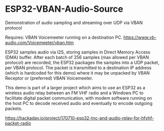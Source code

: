 # ESP32-VBAN-Audio-Source
Demonstration of audio sampling and streaming over UDP via VBAN protocol

Requires:  VBAN Voicemeeter running on a destination PC.
https://www.vb-audio.com/Voicemeeter/vban.htm

ESP32 samples audio via I2S, storing samples in Direct Memory Access (DMA) buffer.  After each batch of 256 samples (max allowed per VBAN protocol) are recorded, the ESP32 packages the samples into a UDP packet, per VBAN protocol.  The packet is transmitted to a destination IP address (which is hardcoded for this demo) where it may be unpacked by VBAN Receptor or (preferred) VBAN Voicemeeter.

This demo is part of a larger project which aims to use an ESP32 as a wireless audio relay between an FM VHF radio and a Windows PC to facilitate digital packet communication, with modem software running on the host PC to decode received audio and eventually to encode outgoing packets.

https://hackaday.io/project/170710-esp32-tnc-and-audio-relay-for-hfvhf-packet-radio
